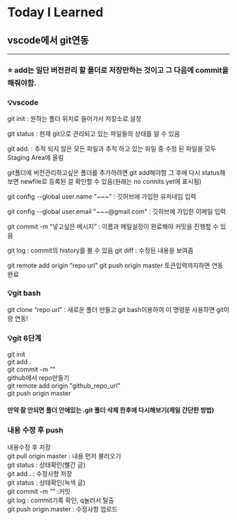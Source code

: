 # Today I Learned

## vscode에서 git연동
---

### ⭐ add는 일단 버전관리 할 폴더로 저장만하는 것이고 그 다음에 commit을 해줘야함.




### 💡vscode
git init : 원하는 폴더 위치로 들어가서 저장소로 설정

git status : 현재 git으로 관리되고 있는 파일들의 상태를 알 수 있음

git add. : 추적 되지 않은 모든 파일과 추적 하고 있는 파일 중 수정 된 파일을 모두 Staging Area에 올림

git폴더에 버전관리하고싶은 폴더를 추가하려면 git add해야함
그 후에 다시 status해보면 newfile로 등록된 걸 확인할 수 있음(원래는 no connits yet에 표시됨)

git config --global user.name "~~~" : 깃허브에 가입한 유저네임 입력

git config --global user.email "~~~@gmail.com" : 깃허브에 가입한 이메일 입력

git commit -m “넣고싶은 메시지” : 이름과 메일설정이 완료해야 커밋을 진행할 수 있음

git log : commit의 history를 볼 수 있음
git diff : 수정된 내용을 보여줌

git  remote add origin “repo url”
git push origin master 토큰입력까지하면 연동 완료


### 💡git bash

git clone “repo url” : 새로운 폴더 만들고 git bash이용하여 이 명령문 사용하면 git이랑 연동!


### 💡git 6단계
git init  
git add .  
git commit -m ""  
github에서 repo만들기  
git remote add origin "github_repo_url"  
git push origin master  


#### 만약 잘 안되면 폴더 안에있는 .git 폴더 삭제 한후에 다시해보기(제일 간단한 방법) 


### 내용 수정 후 push
내용수정 후 저장  
git pull origin master : 내용 먼저 불러오기  
git status : 상태확인(빨간 글)  
git add . : 수정사항 저장    
git status : 상태확인(녹색 글)  
git commit -m "" :커밋  
git log : commit기록 확인, q눌러서 탈출  
git push origin master : 수정사항 업로드 

